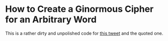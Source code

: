 # How to Create a Ginormous Cipher for an Arbitrary Word
This is a rather dirty and unpolished code for [this tweet](https://twitter.com/polfosol/status/1361748838168559623) and the quoted one.

